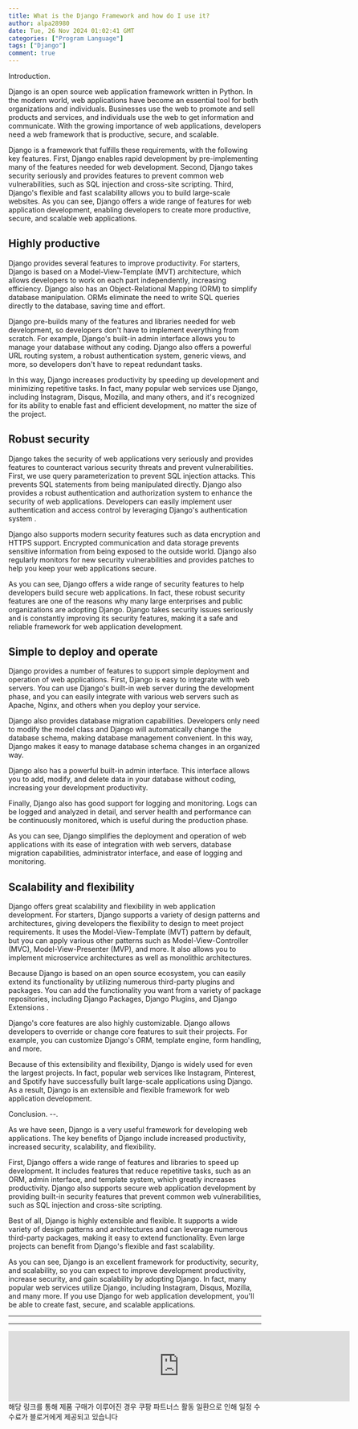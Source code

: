 ```yaml
---
title: What is the Django Framework and how do I use it?
author: alpa28980
date: Tue, 26 Nov 2024 01:02:41 GMT
categories: ["Program Language"]
tags: ["Django"]
comment: true
---
```


Introduction.


Django is an open source web application framework written in Python. In the modern world, web applications have become an essential tool for both organizations and individuals. Businesses use the web to promote and sell products and services, and individuals use the web to get information and communicate. With the growing importance of web applications, developers need a web framework that is productive, secure, and scalable.

Django is a framework that fulfills these requirements, with the following key features. First, Django enables rapid development by pre-implementing many of the features needed for web development. Second, Django takes security seriously and provides features to prevent common web vulnerabilities, such as SQL injection and cross-site scripting. Third, Django's flexible and fast scalability allows you to build large-scale websites. As you can see, Django offers a wide range of features for web application development, enabling developers to create more productive, secure, and scalable web applications.

Highly productive
------

Django provides several features to improve productivity. For starters, Django is based on a Model-View-Template (MVT) architecture, which allows developers to work on each part independently, increasing efficiency. Django also has an Object-Relational Mapping (ORM) to simplify database manipulation. ORMs eliminate the need to write SQL queries directly to the database, saving time and effort.

Django pre-builds many of the features and libraries needed for web development, so developers don't have to implement everything from scratch. For example, Django's built-in admin interface allows you to manage your database without any coding. Django also offers a powerful URL routing system, a robust authentication system, generic views, and more, so developers don't have to repeat redundant tasks.

In this way, Django increases productivity by speeding up development and minimizing repetitive tasks. In fact, many popular web services use Django, including Instagram, Disqus, Mozilla, and many others, and it's recognized for its ability to enable fast and efficient development, no matter the size of the project.

Robust security
------

Django takes the security of web applications very seriously and provides features to counteract various security threats and prevent vulnerabilities. First, we use query parameterization to prevent SQL injection attacks. This prevents SQL statements from being manipulated directly. Django also provides a robust authentication and authorization system to enhance the security of web applications. Developers can easily implement user authentication and access control by leveraging Django's authentication system .

Django also supports modern security features such as data encryption and HTTPS support. Encrypted communication and data storage prevents sensitive information from being exposed to the outside world. Django also regularly monitors for new security vulnerabilities and provides patches to help you keep your web applications secure.

As you can see, Django offers a wide range of security features to help developers build secure web applications. In fact, these robust security features are one of the reasons why many large enterprises and public organizations are adopting Django. Django takes security issues seriously and is constantly improving its security features, making it a safe and reliable framework for web application development.

Simple to deploy and operate
-----------

Django provides a number of features to support simple deployment and operation of web applications. First, Django is easy to integrate with web servers. You can use Django's built-in web server during the development phase, and you can easily integrate with various web servers such as Apache, Nginx, and others when you deploy your service.

Django also provides database migration capabilities. Developers only need to modify the model class and Django will automatically change the database schema, making database management convenient. In this way, Django makes it easy to manage database schema changes in an organized way.

Django also has a powerful built-in admin interface. This interface allows you to add, modify, and delete data in your database without coding, increasing your development productivity.

Finally, Django also has good support for logging and monitoring. Logs can be logged and analyzed in detail, and server health and performance can be continuously monitored, which is useful during the production phase.

As you can see, Django simplifies the deployment and operation of web applications with its ease of integration with web servers, database migration capabilities, administrator interface, and ease of logging and monitoring.

Scalability and flexibility
--------

Django offers great scalability and flexibility in web application development. For starters, Django supports a variety of design patterns and architectures, giving developers the flexibility to design to meet project requirements. It uses the Model-View-Template (MVT) pattern by default, but you can apply various other patterns such as Model-View-Controller (MVC), Model-View-Presenter (MVP), and more. It also allows you to implement microservice architectures as well as monolithic architectures.

Because Django is based on an open source ecosystem, you can easily extend its functionality by utilizing numerous third-party plugins and packages. You can add the functionality you want from a variety of package repositories, including Django Packages, Django Plugins, and Django Extensions .

Django's core features are also highly customizable. Django allows developers to override or change core features to suit their projects. For example, you can customize Django's ORM, template engine, form handling, and more.

Because of this extensibility and flexibility, Django is widely used for even the largest projects. In fact, popular web services like Instagram, Pinterest, and Spotify have successfully built large-scale applications using Django. As a result, Django is an extensible and flexible framework for web application development.

Conclusion.
--.

As we have seen, Django is a very useful framework for developing web applications. The key benefits of Django include increased productivity, increased security, scalability, and flexibility.

First, Django offers a wide range of features and libraries to speed up development. It includes features that reduce repetitive tasks, such as an ORM, admin interface, and template system, which greatly increases productivity. Django also supports secure web application development by providing built-in security features that prevent common web vulnerabilities, such as SQL injection and cross-site scripting.

Best of all, Django is highly extensible and flexible. It supports a wide variety of design patterns and architectures and can leverage numerous third-party packages, making it easy to extend functionality. Even large projects can benefit from Django's flexible and fast scalability.

As you can see, Django is an excellent framework for productivity, security, and scalability, so you can expect to improve development productivity, increase security, and gain scalability by adopting Django. In fact, many popular web services utilize Django, including Instagram, Disqus, Mozilla, and many more. If you use Django for web application development, you'll be able to create fast, secure, and scalable applications.

---
---

<iframe src="https://ads-partners.coupang.com/widgets.html?id=807239&template=carousel&trackingCode=AF3190673&subId=&width=680&height=140&tsource=" width="680" height="140" frameborder="0" scrolling="no" referrerpolicy="unsafe-url" browsingtopics></iframe>
해당 링크를 통해 제품 구매가 이루어진 경우 쿠팡 파트너스 활동 일환으로 인해 일정 수수료가 블로거에게 제공되고 있습니다

